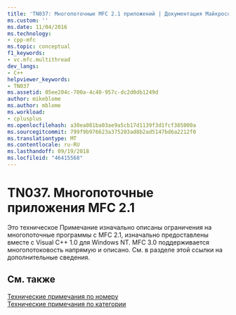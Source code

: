 ```yaml
---
title: 'TN037: Многопоточные MFC 2.1 приложений | Документация Майкрософт'
ms.custom: ''
ms.date: 11/04/2016
ms.technology:
- cpp-mfc
ms.topic: conceptual
f1_keywords:
- vc.mfc.multithread
dev_langs:
- C++
helpviewer_keywords:
- TN037
ms.assetid: 05ee204c-700a-4c40-957c-dc2d0db1249d
author: mikeblome
ms.author: mblome
ms.workload:
- cplusplus
ms.openlocfilehash: a30ea081ba03ae9a5cb17d1139f3d1fcf385000a
ms.sourcegitcommit: 799f9b976623a375203ad8b2ad5147bd6a2212f0
ms.translationtype: MT
ms.contentlocale: ru-RU
ms.lasthandoff: 09/19/2018
ms.locfileid: "46415568"
---
```

# <a name="tn037-multithreaded-mfc-21-applications"></a>TN037. Многопоточные приложения MFC 2.1

Это техническое Примечание изначально описаны ограничения на многопоточные программы с MFC 2.1, изначально предоставлены вместе с Visual C++ 1.0 для Windows NT. MFC 3.0 поддерживается многопотоковость напрямую и описано. См. в разделе этой ссылки на дополнительные сведения.

## <a name="see-also"></a>См. также

[Технические примечания по номеру](../mfc/technical-notes-by-number.md)<br/>
[Технические примечания по категории](../mfc/technical-notes-by-category.md)

